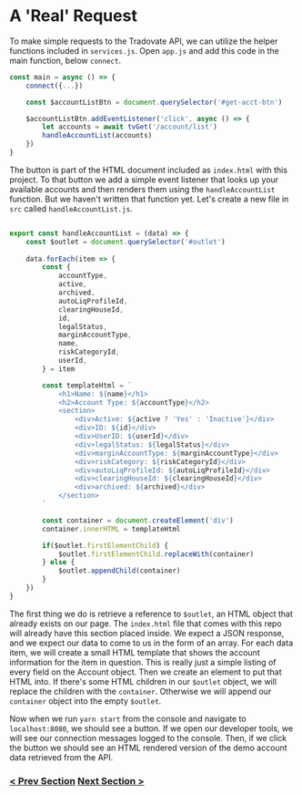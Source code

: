 # A 'Real' Request
To make simple requests to the Tradovate API, we can utilize the helper functions included in `services.js`. Open `app.js` and add this code in the main function, below `connect`.

```javascript
const main = async () => {
    connect({...})

    const $accountListBtn = document.querySelector('#get-acct-btn')

    $accountListBtn.addEventListener('click', async () => {
        let accounts = await tvGet('/account/list')
        handleAccountList(accounts)
    })
}
```

The button is part of the HTML document included as `index.html` with this project. To that button we add a simple event listener that looks up your available accounts and then renders them using the `handleAccountList` function. But we haven't written that function yet. Let's create a new file in `src` called `handleAccountList.js`.

```javascript

export const handleAccountList = (data) => {
    const $outlet = document.querySelector('#outlet')
    
    data.forEach(item => {
        const { 
            accountType,
            active,
            archived,
            autoLiqProfileId,
            clearingHouseId,
            id,
            legalStatus,
            marginAccountType,
            name,
            riskCategoryId,
            userId,
        } = item

        const templateHtml = `
            <h1>Name: ${name}</h1>
            <h2>Account Type: ${accountType}</h2>
            <section>
                <div>Active: ${active ? 'Yes' : 'Inactive'}</div>
                <div>ID: ${id}</div>
                <div>UserID: ${userId}</div>
                <div>legalStatus: ${legalStatus}</div>
                <div>marginAccountType: ${marginAccountType}</div>
                <div>riskCategory: ${riskCategoryId}</div>
                <div>autoLiqProfileId: ${autoLiqProfileId}</div>
                <div>clearingHouseId: ${clearingHouseId}</div>
                <div>archived: ${archived}</div>
            </section>
        `

        const container = document.createElement('div')
        container.innerHTML = templateHtml

        if($outlet.firstElementChild) {            
            $outlet.firstElementChild.replaceWith(container)
        } else {
            $outlet.appendChild(container)
        }
    })
}

```

The first thing we do is retrieve a reference to `$outlet`, an HTML object that already exists on our page. The `index.html` file
that comes with this repo will already have this section placed inside. We expect a JSON response, and we expect our data to come to us in the form of an array. For each data item, we will create
a small HTML template that shows the account information for the item in question. This is really just a simple listing of
every field on the Account object. Then we create an element to put that HTML into. If there's some HTML children in our 
`$outlet` object, we will replace the children with the `container`. Otherwise we will append our `container` object into
the empty `$outlet`.

Now when we run `yarn start` from the console and navigate to `localhost:8080`, we should see a button. If we open our 
developer tools, we will see our connection messages logged to the console. Then, if we click the button we should see
an HTML rendered version of the demo account data retrieved from the API.

### [< Prev Section](https://github.com/tradovate/example-api-js/tree/main/tutorial/Access/EX-3-Time-Penalty) [Next Section >](https://github.com/tradovate/example-api-js/tree/main/tutorial/Access/EX-4a-Place-An-Order)

